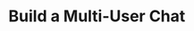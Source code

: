 # Build a Multi-User Chat

<Card
  title="JavaScript"
  h="2"
  text="Build a multi-user chat application with vanilla JavaScript."
  url="/guides/real-time/chat/javascript"
  icon="/icons/js.svg" />